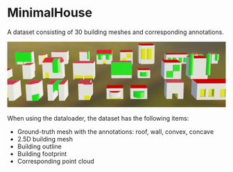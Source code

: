 # MinimalHouse
A dataset consisting of 30 building meshes and corresponding annotations.

![](docs/MinimalHouse.png)

When using the dataloader, the dataset has the following items:
* Ground-truth mesh with the annotations: roof, wall, convex, concave
* 2.5D building mesh
* Building outline
* Building footprint
* Corresponding point cloud
